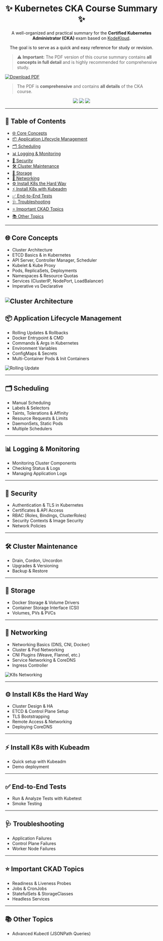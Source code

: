 

<h1 align="center">✨ Kubernetes CKA Course Summary ✨</h1>


<p align="center">
A well-organized and practical summary for the <strong>Certified Kubernetes Administrator (CKA)</strong> exam based on <a href="https://kodekloud.com/">KodeKloud</a>.
 <p align="center">
 The goal is to serve as a quick and easy reference for study or revision.

 > ⚠️ **Important:** The PDF version of this course summary contains **all concepts in full detail** and is highly recommended for comprehensive study.

[![Download PDF](https://img.shields.io/badge/Download-PDF-orange?style=for-the-badge&logo=adobeacrobatreader)](./CKA%20Course%20Summary.pdf)
> The PDF is **comprehensive** and contains **all details** of the CKA course.


 
  
</p>

<p align="center">
  <a href="./CKA%20Course%20Summary.pdf"><img src="https://img.shields.io/badge/Download-PDF-orange?style=for-the-badge&logo=adobeacrobatreader" /></a>
  <a href="https://kubernetes.io/docs/"><img src="https://img.shields.io/badge/Kubernetes-Docs-326CE5?style=for-the-badge&logo=kubernetes&logoColor=white" /></a>
  <a href="LICENSE"><img src="https://img.shields.io/badge/License-MIT-green?style=for-the-badge" /></a>
</p>

---

## 📑 Table of Contents
- [🌐 Core Concepts](#-core-concepts)
- [📦 Application Lifecycle Management](#-application-lifecycle-management)
- [🗂️ Scheduling](#️-scheduling)
- [📊 Logging & Monitoring](#-logging--monitoring)
- [🔐 Security](#-security)
- [🛠️ Cluster Maintenance](#️-cluster-maintenance)
- [💾 Storage](#-storage)
- [🌉 Networking](#-networking)
- [⚙️ Install K8s the Hard Way](#️-install-k8s-the-hard-way)
- [⚡ Install K8s with Kubeadm](#-install-k8s-with-kubeadm)
- [✅ End-to-End Tests](#-end-to-end-tests)
- [🩺 Troubleshooting](#-troubleshooting)
- [⭐ Important CKAD Topics](#-important-ckad-topics)
- [📚 Other Topics](#-other-topics)

---

## 🌐 Core Concepts
- Cluster Architecture  
- ETCD Basics & in Kubernetes  
- API Server, Controller Manager, Scheduler  
- Kubelet & Kube Proxy  
- Pods, ReplicaSets, Deployments  
- Namespaces & Resource Quotas  
- Services (ClusterIP, NodePort, LoadBalancer)  
- Imperative vs Declarative
  
![Cluster Architecture](assets/cluster%20arch.png)
---

## 📦 Application Lifecycle Management
- Rolling Updates & Rollbacks  
- Docker Entrypoint & CMD  
- Commands & Args in Kubernetes  
- Environment Variables  
- ConfigMaps & Secrets  
- Multi-Container Pods & Init Containers
  
![Rolling Update](assets/rolling%20update.png)

---

## 🗂️ Scheduling
- Manual Scheduling  
- Labels & Selectors  
- Taints, Tolerations & Affinity  
- Resource Requests & Limits  
- DaemonSets, Static Pods  
- Multiple Schedulers  

---

## 📊 Logging & Monitoring
- Monitoring Cluster Components  
- Checking Status & Logs  
- Managing Application Logs  

---

## 🔐 Security
- Authentication & TLS in Kubernetes  
- Certificates & API Access  
- RBAC (Roles, Bindings, ClusterRoles)  
- Security Contexts & Image Security  
- Network Policies  

---

## 🛠️ Cluster Maintenance
- Drain, Cordon, Uncordon  
- Upgrades & Versioning  
- Backup & Restore  

---

## 💾 Storage
- Docker Storage & Volume Drivers  
- Container Storage Interface (CSI)  
- Volumes, PVs & PVCs  

---

## 🌉 Networking
- Networking Basics (DNS, CNI, Docker)  
- Cluster & Pod Networking  
- CNI Plugins (Weave, Flannel, etc.)  
- Service Networking & CoreDNS  
- Ingress Controller
  
![K8s Networking](assets/k8s%20networking.png)

---

## ⚙️ Install K8s the Hard Way
- Cluster Design & HA  
- ETCD & Control Plane Setup  
- TLS Bootstrapping  
- Remote Access & Networking  
- Deploying CoreDNS  

---

## ⚡ Install K8s with Kubeadm
- Quick setup with Kubeadm  
- Demo deployment  

---

## ✅ End-to-End Tests
- Run & Analyze Tests with Kubetest  
- Smoke Testing  

---

## 🩺 Troubleshooting
- Application Failures  
- Control Plane Failures  
- Worker Node Failures  

---

## ⭐ Important CKAD Topics
- Readiness & Liveness Probes  
- Jobs & CronJobs  
- StatefulSets & StorageClasses  
- Headless Services  

---

## 📚 Other Topics
- Advanced Kubectl (JSONPath Queries)  
